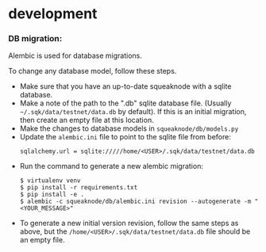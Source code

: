# development

### DB migration:

Alembic is used for database migrations.

To change any database model, follow these steps.

- Make sure that you have an up-to-date squeaknode with a sqlite database.
- Make a note of the path to the ".db" sqlite database file. (Usually `~/.sqk/data/testnet/data.db` by default). If this is an initial migration, then create an empty file at this location.
- Make the changes to database models in `squeaknode/db/models.py`
- Update the `alembic.ini` file to point to the sqlite file from before:
	```
	sqlalchemy.url = sqlite://///home/<USER>/.sqk/data/testnet/data.db
	```
- Run the command to generate a new alembic migration:
	```
	$ virtualenv venv
	$ pip install -r requirements.txt
	$ pip install -e .
	$ alembic -c squeaknode/db/alembic.ini revision --autogenerate -m "<YOUR_MESSAGE>"
	```
- To generate a new initial version revision, follow the same steps as above, but the `/home/<USER>/.sqk/data/testnet/data.db` file should be an empty file.
